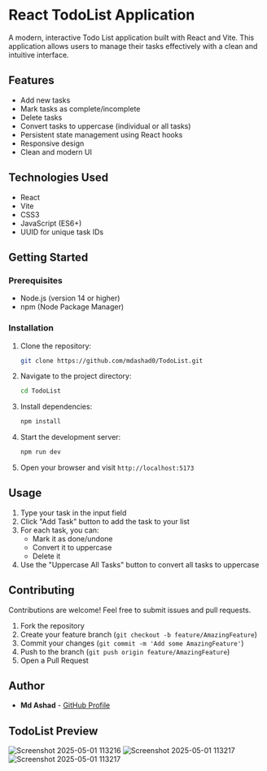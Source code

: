 # React TodoList Application

A modern, interactive Todo List application built with React and Vite. This application allows users to manage their tasks effectively with a clean and intuitive interface.

## Features

- Add new tasks
- Mark tasks as complete/incomplete
- Delete tasks
- Convert tasks to uppercase (individual or all tasks)
- Persistent state management using React hooks
- Responsive design
- Clean and modern UI

## Technologies Used

- React
- Vite
- CSS3
- JavaScript (ES6+)
- UUID for unique task IDs

## Getting Started

### Prerequisites

- Node.js (version 14 or higher)
- npm (Node Package Manager)

### Installation

1. Clone the repository:
   ```bash
   git clone https://github.com/mdashad0/TodoList.git
   ```

2. Navigate to the project directory:
   ```bash
   cd TodoList
   ```

3. Install dependencies:
   ```bash
   npm install
   ```

4. Start the development server:
   ```bash
   npm run dev
   ```

5. Open your browser and visit `http://localhost:5173`

## Usage

1. Type your task in the input field
2. Click "Add Task" button to add the task to your list
3. For each task, you can:
   - Mark it as done/undone
   - Convert it to uppercase
   - Delete it
4. Use the "Uppercase All Tasks" button to convert all tasks to uppercase

## Contributing

Contributions are welcome! Feel free to submit issues and pull requests.

1. Fork the repository
2. Create your feature branch (`git checkout -b feature/AmazingFeature`)
3. Commit your changes (`git commit -m 'Add some AmazingFeature'`)
4. Push to the branch (`git push origin feature/AmazingFeature`)
5. Open a Pull Request


## Author

- **Md Ashad** - [GitHub Profile](https://github.com/mdashad0)

## TodoList Preview
![Screenshot 2025-05-01 113216](https://i.ibb.co/993h7QXG/Screenshot-2025-09-16-012941.png)
![Screenshot 2025-05-01 113217](https://i.ibb.co/HLwQCwvQ/Screenshot-2025-09-16-012928.png)
![Screenshot 2025-05-01 113217](https://i.ibb.co/SwsH5fmx/Screenshot-2025-09-16-012910.png)


